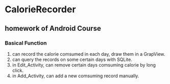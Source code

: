 # CalorieRecorder
## homework of Android Course
### Basical Function
1. can record the calorie comsumed in each day, draw them in a GrapView.
2. can query the records on some certain days with SQLite.
3. in Edit_Activity, can remove certain days comsuming calorie by long click.
4. in Add_Activity, can add a new comsuming record manually.
